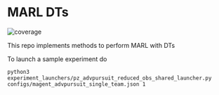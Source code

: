 # MARL DTs
![coverage](https://gitlab.com/leocus/marl_dts/badges/master/coverage.svg)

This repo implements methods to perform MARL with DTs

To launch a sample experiment do 
```
python3 experiment_launchers/pz_advpursuit_reduced_obs_shared_launcher.py configs/magent_advpursuit_single_team.json 1
```
